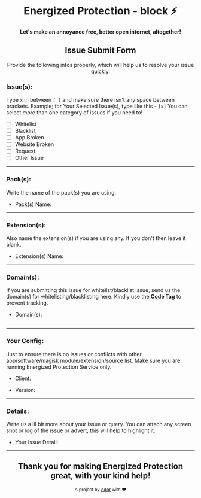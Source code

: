 <!-- READ THE RULES PROPERLY BEFORE SUBMITTING AN ISSUE 
- Submit your issue according to the form and instructions. Don't try to be over smart here!
- If you're a website owner that has been specifically targeted, fix the site before reporting. (Ex. Remove revolving ad servers, popup ads, adblock countering etc.)
- Any additions, changes or removals is at the Authors discretion. 
- To avoid being banned, don't constantly re-open or create new (related) issue reports here; or in XDA; or via Web App.
- Always keep in mind, this project is being maintained by humans. We make mistakes too, like you do!
- You ain't paying for this project or any service of this project, so we are not bound to listen to you each and every single time.
- Don't like this project? Leave it! You are always welcome! <3
-->

<!-- DISCLAIMER
Energized Protection Block Lists are basically blacklists files to block access to domains.
If you don't know how it works, then please try this at your own risk.
I won't be responsible for any damage or loss. Never forget to make backup.
-->

<h1 align="center">Energized Protection - block ⚡</h1>
<div align="center">
  <strong>Let's make an annoyance free, better open internet, altogether!</strong>
</div>

<h2 align="center">Issue Submit Form</h2>
<div align="center">
  Provide the following infos properly, which will help us to resolve your issue quickly.
</div>


<!-- Select The Issue Category(s) -->

### Issue(s):
Type `x` in between `[ ]` and make sure there isn't any space between brackets. Example; for Your Selected Issue(s), type like this - `[x]` 
You can select more than one category of issues if you need to!

- [ ] Whitelist
- [ ] Blacklist
- [ ] App Broken
- [ ] Website Broken
- [ ] Request
- [ ] Other Issue

<!-- Type the **[x]** carefully -->
<!-- To prevent tracking, wrap the website URL in a Code tag please. **mandatory** -->
<hr>

### Pack(s):
Write the name of the pack(s) you are using.
<!------------------ Type after this tag ------------------->
- Pack(s) Name: 
<!------------------ Type before this tag ------------------>
<hr>

### Extension(s):
Also name the extension(s) if you are using any. If you don't then leave it blank.
<!------------------ Type after this tag ------------------->
- Extension(s) Name: 
<!------------------ Type before this tag ------------------>
<hr>

### Domain(s):
If you are submitting this issue for whitelist/blacklist issue, send us the domain(s) for whitelisting/blacklisting here. Kindly use the **Code Tag** to prevent tracking.
<!------------------ Type after this tag ------------------->
- Domain(s):
<!-- Type the domain(s) between ```  tags -->
```

```
<!------------------ Type before this tag ------------------>

<!-- Example; for **Whitelisting/Blacklisting/Log** type at the beginning and ending of the list.

```
example.com
sub.example.com
```
-->
<hr>

### Your Config:
Just to ensure there is no issues or conflicts with other app/software/magisk module/extension/source list. 
Make sure you are running Energized Protection Service only.
<!------------------ Type after this tag ------------------->
<!-- Client: Adaway App/Blokada App/Magisk Module/Hostsman Software/uBlock Extension etc. Basically the client you are using to use Energized Protection with. -->
- Client: 
<!-- Version: Check the Energized Protection Version you are using. Can be found in every pack we have under the tag of Version. Ex. Version: 18.12.355 -->
- Version: 
<!------------------ Type before this tag ------------------>
<hr>

### Details:
Write us a lil bit more about your issue or query. You can attach any screen shot or log of the issue or advert, this will help to highlight it.
<!------------------ Type after this tag ------------------->
- Your Issue Detail: 




<!------------------ Type before this tag ------------------>
<!-- Just a desciption of the issue when you visit the site/use app/software. Or steps on reproducing this -->
<hr>

<!-- IF YOU ARE DONE TYPING ALL THE INFO, KINDLY PREVIEW YOUR INPUT AND CHECK YOU AREN'T MISSING ANYTHING. -->

<div align="center">
  <h2>Thank you for making Energized Protection great, with your kind help!</h2>
  <sub>A project by <a href="https://nayemador.com" target="_blank">Ador</a> with ❤<pub>
</div>
